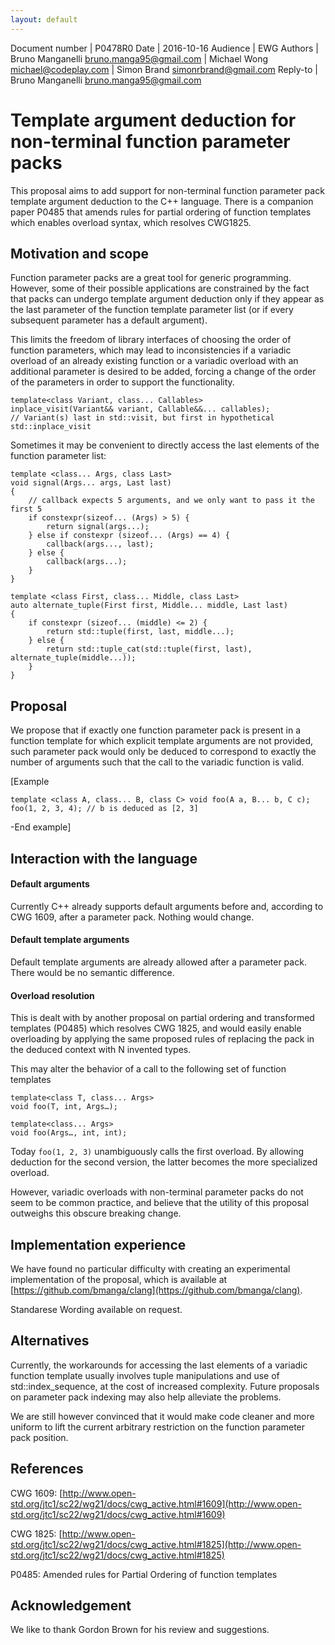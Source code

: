 ```yaml
---
layout: default
---
```


Document number | P0478R0
Date            | 2016-10-16
Audience        | EWG
Authors         | Bruno Manganelli <bruno.manga95@gmail.com>
                | Michael Wong <michael@codeplay.com>
                | Simon Brand <simonrbrand@gmail.com>
Reply-to        | Bruno Manganelli <bruno.manga95@gmail.com>


Template argument deduction for non-terminal function parameter packs
=====================================================================

This proposal aims to add support for non-terminal function parameter pack template argument deduction to the C++ language. There is a companion paper P0485 that amends rules for partial ordering of function templates which enables overload syntax, which resolves CWG1825.

Motivation and scope
--------------------

Function parameter packs are a great tool for generic programming. However, some of their possible applications are constrained by the fact that packs can undergo template argument deduction only if they appear as the last parameter of the function template parameter list (or if every subsequent parameter has a default argument).

This limits the freedom of library interfaces of choosing the order of function parameters, which may lead to inconsistencies if a variadic overload of an already existing function  or a variadic overload with an additional parameter is desired to be added, forcing a change of the order of the parameters in order to support the functionality.

```
template<class Variant, class... Callables>
inplace_visit(Variant&& variant, Callable&&... callables);
// Variant(s) last in std::visit, but first in hypothetical std::inplace_visit
```

Sometimes it may be convenient to directly access the last elements of the function parameter list:

```
template <class... Args, class Last>
void signal(Args... args, Last last)
{
    // callback expects 5 arguments, and we only want to pass it the first 5
    if constexpr(sizeof... (Args) > 5) {
        return signal(args...);
    } else if constexpr (sizeof... (Args) == 4) {
        callback(args..., last);
    } else {
        callback(args...);
    }
}

template <class First, class... Middle, class Last>
auto alternate_tuple(First first, Middle... middle, Last last)
{
    if constexpr (sizeof... (middle) <= 2) {
        return std::tuple(first, last, middle...);
    } else {
        return std::tuple_cat(std::tuple(first, last), alternate_tuple(middle...));
    }
}
```

Proposal
--------

We propose that if exactly one function parameter pack is present in a function template for which explicit template arguments are not provided, such parameter pack would only be deduced to correspond to exactly the number of arguments such that the call to the variadic function is valid.

[Example
```
template <class A, class... B, class C> void foo(A a, B... b, C c);
foo(1, 2, 3, 4); // b is deduced as [2, 3]
```

-End example]

Interaction with the language
-----------------------------

#### Default arguments

Currently C++ already supports default arguments before and, according to CWG 1609, after a parameter pack. Nothing would change.

#### Default template arguments

Default template arguments are already allowed after a parameter pack. There would be no semantic difference.

#### Overload resolution

This is dealt with by another proposal on partial ordering and transformed templates (P0485) which resolves CWG 1825, and would easily enable overloading by applying the same proposed rules of replacing the pack in the deduced context with N invented types.

This may alter the behavior of a call to the following set of function templates

```
template<class T, class... Args>
void foo(T, int, Args…);

template<class... Args>
void foo(Args…, int, int);
```

Today `foo(1, 2, 3)` unambiguously calls the first overload. By allowing deduction for the second version, the latter becomes the more specialized overload.

However, variadic overloads with non-terminal parameter packs do not seem to be common practice, and believe that the utility of this proposal outweighs this obscure breaking change.

Implementation experience
-------------------------

We have found no particular difficulty with creating an experimental implementation of the proposal, which is available at [https://github.com/bmanga/clang](https://github.com/bmanga/clang).

Standarese Wording available on request.

Alternatives
------------
Currently, the workarounds for accessing the last elements of a variadic function template usually involves tuple manipulations and use of std::index_sequence, at the cost of increased complexity.
Future proposals on parameter pack indexing may also help alleviate the problems.

We are still however convinced that it would make code cleaner and more uniform to lift the current arbitrary restriction on the function parameter pack position.

References
----------

CWG 1609: [http://www.open-std.org/jtc1/sc22/wg21/docs/cwg_active.html#1609](http://www.open-std.org/jtc1/sc22/wg21/docs/cwg_active.html#1609)

CWG 1825: [http://www.open-std.org/jtc1/sc22/wg21/docs/cwg_active.html#1825](http://www.open-std.org/jtc1/sc22/wg21/docs/cwg_active.html#1825)

P0485: Amended rules for Partial Ordering of function templates

Acknowledgement
---------------

We like to thank Gordon Brown for his review and suggestions.
